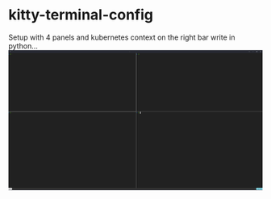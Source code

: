 # kitty-terminal-config

Setup with 4 panels and kubernetes context on the right bar write in python...  
![alt text](https://github.com/lucasvs/kitty-terminal-config/blob/main/img.png?raw=true)
